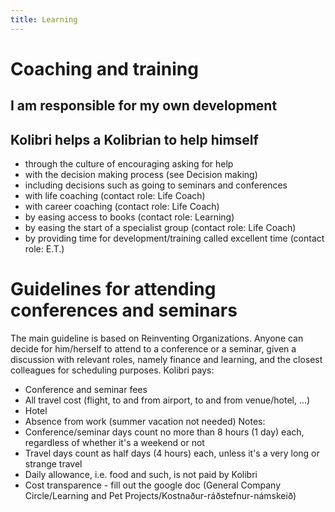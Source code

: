 ```yaml
---
title: Learning
---
```


# Coaching and training
## I am responsible for my own development
## Kolibri helps a Kolibrian to help himself
* through the culture of encouraging asking for help
* with the decision making process (see Decision making)
* including decisions such as going to seminars and conferences
* with life coaching (contact role: Life Coach)
* with career coaching (contact role: Life Coach)
* by easing access to books (contact role: Learning)
* by easing the start of a specialist group (contact role: Life Coach)
* by providing time for development/training called excellent time (contact role: E.T.)


# Guidelines for attending conferences and seminars
The main guideline is based on Reinventing Organizations. 
Anyone can decide for him/herself to attend to a conference or a seminar, given a discussion with relevant roles, namely finance and learning, and the closest colleagues for scheduling purposes. 
Kolibri pays: 
- Conference and seminar fees 
- All travel cost (flight, to and from airport, to and from venue/hotel, ...) 
- Hotel 
- Absence from work (summer vacation not needed) 
Notes: 
- Conference/seminar days count no more than 8 hours (1 day) each, regardless of whether it's a weekend or not 
- Travel days count as half days (4 hours) each, unless it's a very long or strange travel 
- Daily allowance, i.e. food and such, is not paid by Kolibri 
- Cost transparence - fill out the google doc (General Company Circle/Learning and Pet Projects/Kostnaður-ráðstefnur-námskeið)
